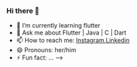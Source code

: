 ### Hi there 👋

- 🌱 I’m currently learning flutter
- 💬 Ask me about Flutter | Java | C | Dart
- 📫 How to reach me: [Instagram](https://instagram.com/codesbyshamil),[Linkedin](https://)
- 😄 Pronouns: her/him
- ⚡ Fun fact: ...
-->
